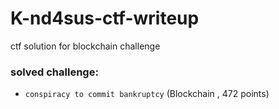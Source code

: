 # K-nd4sus-ctf-writeup
ctf solution for blockchain challenge 

### solved challenge:
- `conspiracy to commit bankruptcy` (Blockchain , 472 points)
